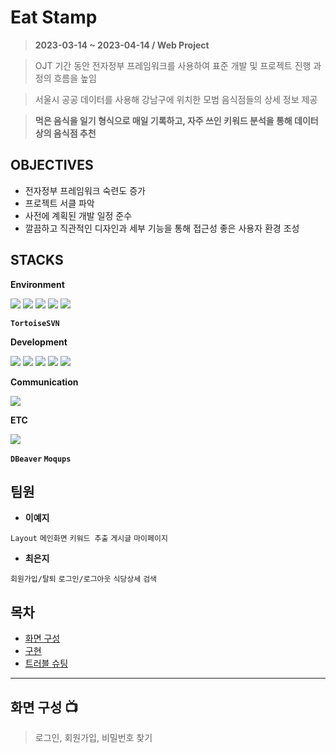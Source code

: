 # Eat Stamp
> **2023-03-14 ~ 2023-04-14	/ Web Project**


> OJT 기간 동안 전자정부 프레임워크를 사용하여 표준 개발 및 프로젝트 진행 과정의 흐름을 높임


> 서울시 공공 데이터를 사용해 강남구에 위치한 모범 음식점들의 상세 정보 제공


> **먹은 음식을 일기 형식으로 매일 기록하고, 자주 쓰인 키워드 분석을 통해 데이터상의 음식점 추천**

## OBJECTIVES

- 전자정부 프레임워크 숙련도 증가
- 프로젝트 서클 파악
- 사전에 계획된 개발 일정 준수
- 깔끔하고 직관적인 디자인과 세부 기능을 통해 접근성 좋은 사용자 환경 조성

## STACKS
**Environment**


<img src="https://img.shields.io/badge/Eclipse-FE7A16.svg?style=for-the-badge&logo=Eclipse&logoColor=white"> <img src="https://img.shields.io/badge/egovFramework-6DB33F?style=for-the-badge&logo=spring&logoColor=white">  <img src="https://img.shields.io/badge/spring-6DB33F?style=for-the-badge&logo=spring&logoColor=white"> <img src="https://img.shields.io/badge/mysql-4479A1?style=for-the-badge&logo=mysql&logoColor=white">  <img src="https://img.shields.io/badge/apache tomcat-F8DC75?style=for-the-badge&logo=apachetomcat&logoColor=white">


**`TortoiseSVN`**





**Development**


<img src="https://img.shields.io/badge/java-007396?style=for-the-badge&logo=java&logoColor=white">  <img src="https://img.shields.io/badge/javascript-F7DF1E?style=for-the-badge&logo=javascript&logoColor=black">  <img src="https://img.shields.io/badge/jquery-0769AD?style=for-the-badge&logo=jquery&logoColor=white"> <img src="https://img.shields.io/badge/html5-E34F26?style=for-the-badge&logo=html5&logoColor=white"> <img src="https://img.shields.io/badge/css-1572B6?style=for-the-badge&logo=css3&logoColor=white"> 





**Communication**


 <img src="https://img.shields.io/badge/Notion-%23000000.svg?style=for-the-badge&logo=notion&logoColor=white">
 
 
 
 

**ETC**


<img src="https://img.shields.io/badge/fontawesome-339AF0?style=for-the-badge&logo=fontawesome&logoColor=white"> 


**`DBeaver` `Moqups`**


## 팀원

- **이예지** 


`Layout` `메인화면` `키워드 추출` `게시글` `마이페이지`

- **최은지** 


`회원가입/탈퇴` `로그인/로그아웃` `식당상세` `검색`

## 목차
- [화면 구성](#화면-구성)
- [구현](#구현)
- [트러블 슈팅](#트러블-슈팅)

- - -
## 화면 구성 📺
> 로그인, 회원가입, 비밀번호 찾기

